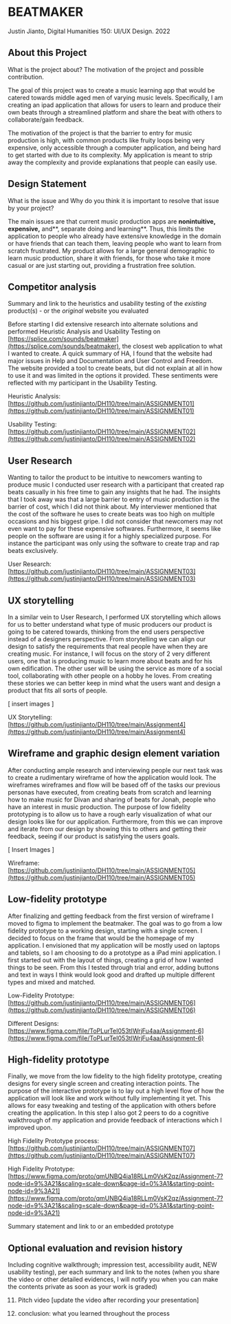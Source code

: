 # BEATMAKER

Justin Jianto, Digital Humanities 150: UI/UX Design. 2022

## About this Project

What is the project about? The motivation of the project and possible contribution.

The goal of this project was to create a music learning app that would be catered towards middle aged men of varying music levels. Specifically, I am creating an ipad application that allows for users to learn and produce their own beats through a streamlined platform and share the beat with others to collaborate/gain feedback. 

The motivation of the project is that the barrier to entry for music production is high, with common products like fruity loops being very expensive, only accessible through a computer application, and  being hard to get started with due to its complexity. My application is meant to strip away the complexity and provide explanations that people can easily use.

## Design Statement

What is the issue and Why do you think it is important to resolve that issue by your project?

The main issues are that current music production apps are **nonintuitive, expensive,** and**, separate doing and learning**. Thus, this limits the application to people who already have extensive knowledge in the domain or have friends that can teach them, leaving people who want to learn from scratch frustrated. My product allows for a large general demographic to learn music production, share it with friends, for those who take it more casual or are just starting out, providing a frustration free solution.

## Competitor analysis

Summary and link to the heuristics and usability testing of the *existing* product(s) - or the *original* website you evaluated

Before starting I did extensive research into alternate solutions and performed Heuristic Analysis and Usability Testing on [https://splice.com/sounds/beatmaker](https://splice.com/sounds/beatmaker), the closest web application to what I wanted to create. A quick summary of HA, I found that the website had major issues in Help and Documentation and User Control and Freedom. The website provided a tool to create beats, but did not explain at all in how to use it and was limited in the options it provided. These sentiments were reflected with my participant in the Usability Testing. 

Heuristic Analysis: [https://github.com/justinjianto/DH110/tree/main/ASSIGNMENT01](https://github.com/justinjianto/DH110/tree/main/ASSIGNMENT01)

Usability Testing: [https://github.com/justinjianto/DH110/tree/main/ASSIGNMENT02](https://github.com/justinjianto/DH110/tree/main/ASSIGNMENT02)

## User Research

Wanting to tailor the product to be intuitive to newcomers wanting to produce music I conducted user research with a participant that created rap beats casually in his free time to gain any insights that he had. The insights that I took away was that a large barrier to entry of music production is the barrier of cost, which I did not think about. My interviewer mentioned that the cost of the software he uses to create beats was too high on multiple occasions and his biggest gripe. I did not consider that newcomers may not even want to pay for these expensive softwares. Furthermore, it seems like people on the software are using it for a highly specialized purpose. For instance the participant was only using the software to create trap and rap beats exclusively.

User Research: [https://github.com/justinjianto/DH110/tree/main/ASSIGNMENT03](https://github.com/justinjianto/DH110/tree/main/ASSIGNMENT03)

## UX storytelling

In a similar vein to User Research, I performed UX storytelling which allows for us to better understand what type of music producers our product is going to be catered towards, thinking from the end users perspective instead of a designers perspective. From storytelling we can align our design to satisfy the requirements that real people have when they are creating music. For instance, I will focus on the story of 2 very different users, one that is producing music to learn more about beats and for his own edification. The other user will be using the service as more of a social tool, collaborating with other people on a hobby he loves. From creating these stories we can better keep in mind what the users want and design a product that fits all sorts of people.

[ insert images ] 

UX Storytelling: [https://github.com/justinjianto/DH110/tree/main/Assignment4](https://github.com/justinjianto/DH110/tree/main/Assignment4)

## Wireframe and graphic design element variation

After conducting ample research and interviewing people our next task was to create a rudimentary wireframe of how the application would look. The wireframes wireframes and flow will be based off of the tasks our previous personas have executed, from creating beats from scratch and learning how to make music for Divan and sharing of beats for Jonah, people who have an interest in music production. The purpose of low fidelity prototyping is to allow us to have a rough early visualization of what our design looks like for our application. Furthermore, from this we can improve and iterate from our design by showing this to others and getting their feedback, seeing if our product is satisfying the users goals.

[ Insert Images ] 

Wireframe: [https://github.com/justinjianto/DH110/tree/main/ASSIGNMENT05](https://github.com/justinjianto/DH110/tree/main/ASSIGNMENT05)

## Low-fidelity prototype

After finalizing and getting feedback from the first version of wireframe I moved to figma to implement the beatmaker. The goal was to go from a low fidelity prototype to a working design, starting with a single screen. I decided to focus on the frame that would be the homepage of my application. I envisioned that my application will be mostly used on laptops and tablets, so I am choosing to do a prototype as a iPad mini application. I first started out with the layout of things, creating a grid of how I wanted things to be seen. From this I tested through trial and error, adding buttons and text in ways I think would look good and drafted up multiple different types and mixed and matched.

Low-Fidelity Prototype: [https://github.com/justinjianto/DH110/tree/main/ASSIGNMENT06](https://github.com/justinjianto/DH110/tree/main/ASSIGNMENT06)

Different Designs: [https://www.figma.com/file/ToPLurTeI053tIWrjFu4aa/Assignment-6](https://www.figma.com/file/ToPLurTeI053tIWrjFu4aa/Assignment-6)

## High-fidelity prototype

Finally, we move from the low fidelity to the high fidelity prototype, creating designs for every single screen and creating interaction points. The purpose of the interactive prototype is to lay out a high level flow of how the application will look like and work without fully implementing it yet. This allows for easy tweaking and testing of the application with others before creating the application. In this step I also got 2 peers to do a cognitive walkthrough of my application and provide feedback of interactions which I improved upon.

High Fidelity Prototype process: [https://github.com/justinjianto/DH110/tree/main/ASSIGNMENT07](https://github.com/justinjianto/DH110/tree/main/ASSIGNMENT07)

High Fidelity Prototype: [https://www.figma.com/proto/qmUNBQ4ia18RLLm0VsK2qz/Assignment-7?node-id=9%3A21&scaling=scale-down&page-id=0%3A1&starting-point-node-id=9%3A21](https://www.figma.com/proto/qmUNBQ4ia18RLLm0VsK2qz/Assignment-7?node-id=9%3A21&scaling=scale-down&page-id=0%3A1&starting-point-node-id=9%3A21)

Summary statement and link to or an embedded prototype

## Optional evaluation and revision history

Including cognitive walkthrough; impression test, accessibility audit, NEW usability testing), per each summary and link to the notes (when you share the video or other detailed evidences, I will notify you when you can make the contents private as soon as your work is graded)

11) Pitch video [update the video after recording your presentation]

12) conclusion: what you learned throughout the process
